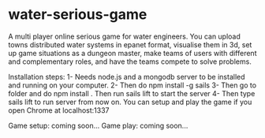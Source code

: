 # water-serious-game
A multi player online serious game for water engineers. You can upload towns distributed water systems in epanet format, visualise them in 3d, set up game situations as a dungeon master, make teams of users with different and complementary roles, and have the teams compete to solve problems.

Installation steps:
1- Needs node.js and a mongodb server to be installed and running on your computer. 
2- Then do npm install -g sails 
3- Then go to folder and do npm install . Then run sails lift to start the server
4- Then type sails lift to run server from now on. You can setup and play the game if you open Chrome at localhost:1337

Game setup: 
coming soon...
Game play:
coming soon...
